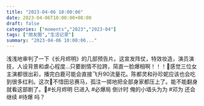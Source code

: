 ```yaml
---
title: "2023-04-06 10:00:06"
date: 2023-04-06T10:00:00+08:00
draft: false
categories: ["moments","2023","2023-04"]
tags: ["朋友圈","生活记录"]
summary: "2023-04-06 10:00:06..."
---
```


浅浅地审判了一下《长月烬明》的几部预告片。这宣发阵仗，特效妆造，演员演技，人设背景和虐心程度…只要剧情不拉跨，简直一脸爆相啊！！！🥹
​
​感觉三位女主演都很出彩，播完白鹿可能会直接飞升90流量花。陈都灵和孙珍妮应该也会吃到很多红利。这次👖不惜田忌赛马，孤注一掷地把全部身家都压上了。能不能翻身就看这部剧了。🤣 
​
#长月烬​明 已进入 #必爆局 倒计时
俺的小墙头为为 #邓为 还会继续 ​#待爆 吗？


